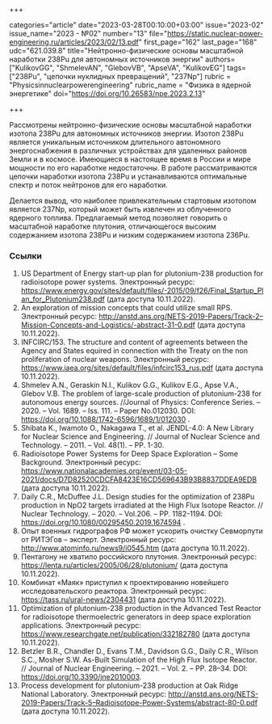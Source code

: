 +++

categories="article"
date="2023-03-28T00:10:00+03:00"
issue="2023-02"
issue_name="2023 - №02"
number="13"
file="https://static.nuclear-power-engineering.ru/articles/2023/02/13.pdf"
first_page="162"
last_page="168"
udc="621.039.8"
title="Нейтронно-физические основы масштабной наработки 238Pu для автономных источников энергии"
authors=["KulikovGG", "ShmelevAN", "GlebovVB", "ApseVA", "KulikovEG"]
tags=["238Pu", "цепочки нуклидных превращений", "237Np"]
rubric = "Physicsinnuclearpowerengineering"
rubric_name = "Физика в ядерной энергетике"
doi="https://doi.org/10.26583/npe.2023.2.13"

+++

Рассмотрены нейтронно-физические основы масштабной наработки изотопа 238Pu для автономных источников энергии. Изотоп 238Pu является уникальным источником длительного автономного энергоснабжения в различных устройствах для удаленных районов Земли и в космосе. Имеющиеся в настоящее время в России и мире мощности по его наработке недостаточны. В работе рассматриваются цепочки наработки изотопа 238Pu и устанавливаются оптимальные спектр и поток нейтронов для его наработки.

Делается вывод, что наиболее привлекательным стартовым изотопом является 237Np, который может быть извлечен из облученного ядерного топлива. Предлагаемый метод позволяет говорить о масштабной наработке плутония, отличающегося высоким содержанием изотопа 238Pu и низким содержанием изотопа 236Pu.

### Ссылки

1. US Department of Energy start-up plan for plutonium-238 production for radioisotope power systems. Электронный ресурс: https://www.energy.gov/sites/default/files/-2015/09/f26/Final_Startup_Plan_for_Plutonium238.pdf (дата доступа 10.11.2022).
2. An exploration of mission concepts that could utilize small RPS. Электронный ресурс: http://anstd.ans.org/NETS-2019-Papers/Track-2–Mission-Concepts-and-Logistics/-abstract-31-0.pdf (дата доступа 10.11.2022).
3. INFCIRC/153. The structure and content of agreements between the Agency and States equired in connection with the Treaty on the non proliferation of nuclear weapons. Электронный ресурс: https://www.iaea.org/sites/default/files/infcirc153_rus.pdf (дата доступа 10.11.2022).
4. Shmelev A.N., Geraskin N.I., Kulikov G.G., Kulikov E.G., Apse V.A., Glebov V.B. The problem of large-scale production of plutonium-238 for autonomous energy sources. //Journal of Physics: Conference Series. – 2020. – Vol. 1689. – Iss. 111. – Paper No.012030. DOI: https://doi.org/10.1088/1742-6596/1689/1/012030 .
5. Shibata K., Iwamoto O., Nakagawa T., et al. JENDL-4.0: A New Library for Nuclear Science and Engineering. // Journal of Nuclear Science and Technology. – 2011. – Vol. 48(1). – PP. 1-30.
6. Radioisotope Power Systems for Deep Space Exploration – Some Background. Электронный ресурс: https://www.nationalacademies.org/event/03-05-2021/docs/D7D82520CDCFA8423E16CD569643B93B8837DDEA9EDB (дата доступа 10.11.2022).
7. Daily C.R., McDuffee J.L. Design studies for the optimization of 238Pu production in NpO2 targets irradiated at the High Flux Isotope Reactor. // Nuclear Technology. – 2020. – Vol.206. – PP. 1182-1194. DOI: https://doi.org/10.1080/00295450.2019.1674594 .
8. Опыт военных гидрографов РФ может ускорить очистку Севморпути от РИТЭГов – эксперт. Электронный ресурс: http://www.atominfo.ru/news9/i0545.htm (дата доступа 10.11.2022).
9. Пентагону не хватило российского плутония. Электронный ресурс: https://lenta.ru/articles/2005/06/28/plutonium/ (дата доступа 10.11.2022).
10. Комбинат «Маяк» приступил к проектированию новейшего исследовательского реактора. Электронный ресурс: https://tass.ru/ural-news/2304431 (дата доступа 10.11.2022).
11. Optimization of plutonium-238 production in the Advanced Test Reactor for radioisotope thermoelectric generators in deep space exploration applications. Электронный ресурс: https://www.researchgate.net/publication/332182780 (дата доступа 10.11.2022).
12. Betzler B.R., Chandler D., Evans T.M., Davidson G.G., Daily C.R., Wilson S.C., Mosher S.W. As-Built Simulation of the High Flux Isotope Reactor. // Journal of Nuclear Engineering. – 2021. – Vol. 2. – PP. 28–34. DOI: https://doi.org/10.3390/jne2010003.
13. Process development for plutonium-238 production at Oak Ridge National Laboratory. Электронный ресурс: http://anstd.ans.org/NETS-2019-Papers/Track-5–Radioisotope-Power-Systems/abstract-80-0.pdf (дата доступа 10.11.2022).